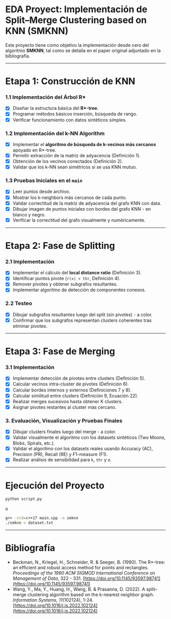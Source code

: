 
# EDA Proyect: Implementación de Split–Merge Clustering based on KNN (SMKNN)

Este proyecto tiene como objetivo la implementación desde cero del algoritmo **SMKNN**, tal como se detalla en el paper original adjuntado en la bibliografía.

---

# Etapa 1: Construcción de KNN

### 1.1 Implementación del Árbol R\*

- [x] Diseñar la estructura básica del **R\*-tree**.
- [x] Programar métodos básicos inserción, búsqueda de rango.
- [x] Verificar funcionamiento con datos sintéticos simples.

### 1.2 Implementación del k-NN Algorithm

- [x] Implementar el **algoritmo de búsqueda de k-vecinos más cercanos** apoyado en R\*-tree.
- [x] Permitir extracción de la matriz de adyacencia (Definición 1).
- [x] Obtención de los vecinos conectados (Definición 2).
- [x] Validar que los k-NN sean simétricos si se usa KNN mutuo.

### 1.3 Pruebas Iniciales en el `main`

- [x] Leer puntos desde archivo.
- [x] Mostrar los k-neighbors más cercanos de cada punto.
- [x] Validar correctitud de la matriz de adyacencia del grafo KNN con data.
- [x] Dibujar imagen de puntos iniciales con bordes del grafo KNN - en blanco y negro.
- [x] Verificar la correctitud del grafo visualmente y numéricamente.

---

# Etapa 2: Fase de Splitting

### 2.1 Implementación
- [x] Implementar el cálculo del **local distance ratio** (Definición 3).
- [x] Identificar puntos pivote (`r(x) < thr`, Definición 4).
- [x] Remover pivotes y obtener subgrafos resultantes.
- [x] Implementar algoritmo de detección de componentes conexos.

### 2.2 Testeo
- [x] Dibujar subgrafos resultantes luego del split (sin pivotes) - a color.
- [x] Confirmar que los subgrafos representan clusters coherentes tras eliminar pivotes.

---

# Etapa 3: Fase de Merging

### 3.1 Implementación
- [x] Implementar detección de pivotes entre clusters (Definición 5).
- [x] Calcular vecinos intra-cluster de pivotes (Definición 6).
- [x] Calcular bordes internos y externos (Definiciones 7 y 8).
- [x] Calcular similitud entre clusters (Definición 9, Ecuación 22).
- [x] Realizar merges sucesivos hasta obtener K clusters.
- [x] Asignar pivotes restantes al cluster más cercano.

### 3. Evaluación, Visualización y Pruebas Finales
- [x] Dibujar clusters finales luego del merge - a color.
- [x] Validar visualmente el algoritmo con los datasets sintéticos (Two Moons, Blobs, Spirals, etc.).
- [x] Validar el algoritmo con los datasets reales  usando Accuracy (AC), Precision (PR), Recall (RE) y F1-measure (F1).
- [x] Realizar análisis de sensibilidad para `k`, `thr` y `σ`.

---

# Ejecución del Proyecto
```bash
python script.py
```

o

```bash
g++ -std=c++17 main.cpp -o smknn
./smknn < dataset.txt
```

---

# Bibliografía
- Beckman, N., Kriegel, H., Schneider, R. \& Seeger, B. (1990). The R*-tree: an efficient and robust access method for points and rectangles. *Proceedings of the 1990 ACM SIGMOD International Conference on Management of Data*, 322 - 331. [https://doi.org/10.1145/93597.98741](https://doi.org/10.1145/93597.98741)
- Wang, Y., Ma, Y., Huang, H., Wang, B. \& Prasanna, D. (2022). A split–merge clustering algorithm based on the k-nearest neighbor graph. *Information Systems, 11*(102124), 1-24. [https://doi.org/10.1016/j.is.2022.102124](https://doi.org/10.1016/j.is.2022.102124)
